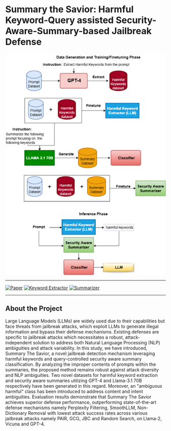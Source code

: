 # Summary the Savior: Harmful Keyword-Query assisted Security-Aware-Summary-based Jailbreak Defense


![Project Banner](https://github.com/shrestho10/SummaryTheSavior/blob/main/for%20figures%20in%20paper/detailed_method.drawio%20(1).png)

---

[![Paper](https://img.shields.io/badge/Paper-Read-blue)](https://link-to-paper.com)
[![Keyword Extractor](https://img.shields.io/badge/Keyword-Extractor-green)](https://huggingface.co/Sabia/llama-2-tokenizer)
[![Summarizer](https://img.shields.io/badge/Summarizer-Tool-orange)](https://huggingface.co/Sabia/summary_extractor)

---

## About the Project
Large Language Models (LLMs) are widely used due to their capabilities but face threats from jailbreak attacks, which exploit LLMs to generate illegal information and bypass their defense mechanisms. Existing defenses are specific to jailbreak attacks which necessitates a robust, attack-independent solution to address both Natural Language Processing (NLP) ambiguities and attack variability. In this study, we have introduced, Summary The Savior, a novel jailbreak detection mechanism leveraging harmful keywords and query-controlled security aware summary classification. By analyzing the improper contents of prompts within the summaries, the proposed method remains robust against attack diversity and NLP ambiguities. Two novel datasets for harmful keyword extraction and security aware summaries utilizing GPT-4 and Llama-3.1 70B respectively have been generated in this regard. Moreover, an "ambiguous harmful" class has been introduced to address content and intent ambiguities. Evaluation results demonstrate that Summary The Savior achieves superior defense performance, outperforming state-of-the-art defense mechanisms namely Perplexity Filtering, SmoothLLM, Non-Dictionary Removal with lowest attack success rates across various jailbreak attacks namely PAIR, GCG, JBC and Random Search, on Llama-2, Vicuna and GPT-4.
